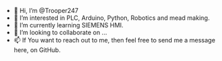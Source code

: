- 👋 Hi, I’m @Trooper247
- 👀 I’m interested in PLC, Arduino, Python, Robotics and mead making.
- 🌱 I’m currently learning SIEMENS HMI.
- 💞️ I’m looking to collaborate on ...
- 📫 If You want to reach out to me, then feel free to send me a message here, on GitHub.

<!---
Trooper247/Trooper247 is a ✨ special ✨ repository because its `README.md` (this file) appears on your GitHub profile.
You can click the Preview link to take a look at your changes.
--->
